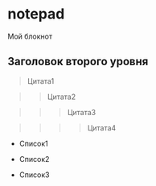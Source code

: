 # notepad
Мой блокнот  

## Заголовок второго уровня  

> Цитата1  

>> Цитата2  

>>> Цитата3  

>>>> Цитата4  


+ Список1  

+ Список2
+ Список3
